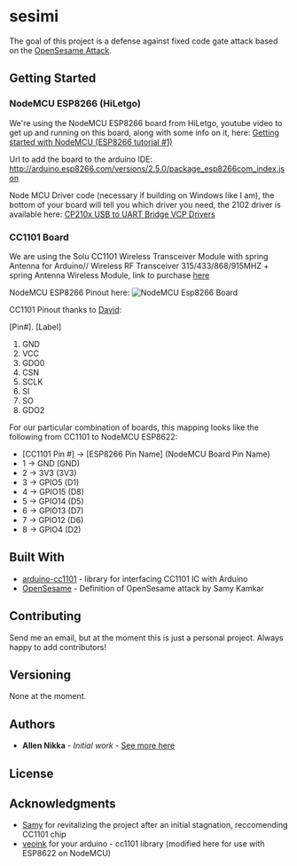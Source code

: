 # sesimi
The goal of this project is a defense against fixed code gate attack based on the [OpenSesame Attack](https://github.com/samyk/opensesame).

## Getting Started

### NodeMCU ESP8266 (HiLetgo)
We're using the NodeMCU ESP8266 board from HiLetgo, youtube video to get up and running on this board, along with some info on it, here: [Getting started with NodeMCU (ESP8266 tutorial #1)](https://www.youtube.com/watch?v=p06NNRq5NTU)

Url to add the board to the arduino IDE: http://arduino.esp8266.com/versions/2.5.0/package_esp8266com_index.json

Node MCU Driver code (necessary if building on Windows like I am), the bottom of your board will tell you which driver you need, the 2102 driver is available here: [CP210x USB to UART Bridge VCP Drivers](https://www.silabs.com/products/development-tools/software/usb-to-uart-bridge-vcp-drivers)

### CC1101 Board

We are using the Solu CC1101 Wireless Transceiver Module with spring Antenna for Arduino// Wireless RF Transceiver 315/433/868/915MHZ + spring Antenna Wireless Module, link to purchase [here](https://smile.amazon.com/gp/product/B00XDL9E64/ref=ppx_yo_dt_b_asin_title_o00_s00?ie=UTF8&psc=1)

NodeMCU ESP8266 Pinout here:
![NodeMCU Esp8266 Board](https://i.imgur.com/JrsXTNt.jpg)


CC1101 Pinout thanks to [David](https://smile.amazon.com/gp/profile/amzn1.account.AFHOMZSV6FL4BO6DST5TR4UGLGQQ/ref=cm_cr_dp_d_gw_tr?ie=UTF8):

[Pin#]. [Label]
1. GND 
2. VCC
3. GDO0 
4. CSN
5. SCLK 
6. SI
7. SO
8. GDO2

For our particular combination of boards, this mapping looks like the following from CC1101 to NodeMCU ESP8622:
* [CC1101 Pin #] -> [ESP8266 Pin Name] (NodeMCU Board Pin Name)
* 1 -> GND (GND)
* 2 -> 3V3 (3V3)
* 3 -> GPIO5 (D1)
* 4 -> GPIO15 (D8)
* 5 -> GPIO14 (D5)
* 6 -> GPIO13 (D7)
* 7 -> GPIO12 (D6)
* 8 -> GPIO4 (D2)
<!-- 
### Prerequisites

In progress FIXME

```
Give examples
```

### Installing

In progress FIXME

Say what the step will be

```
Give the example
```

And repeat

```
until finished
```

End with an example of getting some data out of the system or using it for a little demo

## Running the tests

In progress FIXME
Explain how to run the automated tests for this system

### Break down into end to end tests

Explain what these tests test and why

```
Give an example
```

### And coding style tests

Explain what these tests test and why

```
Give an example
```

## Deployment

Add additional notes about how to deploy this on a live system -->

## Built With

* [arduino-cc1101](https://github.com/veonik/arduino-cc1101) - library for interfacing CC1101 IC with Arduino
* [OpenSesame](https://github.com/samyk/opensesame) - Definition of OpenSesame attack by Samy Kamkar


## Contributing

Send me an email, but at the moment this is just a personal project. Always happy to add contributors!

## Versioning

None at the moment. 

## Authors

* **Allen Nikka** - *Initial work* - [See more here](http://allennikka.com)

<!-- See also the list of [contributors](https://github.com/your/project/contributors) who participated in this project. -->

## License

<!-- This project is licensed under the MIT License - see the [LICENSE.md](LICENSE.md) file for details -->

## Acknowledgments

* [Samy](https://github.com/samyk) for revitalizing the project after an initial stagnation, reccomending CC1101 chip
* [veoink](https://github.com/veonik) for your arduino - cc1101 library (modified here for use with ESP8622 on NodeMCU)

